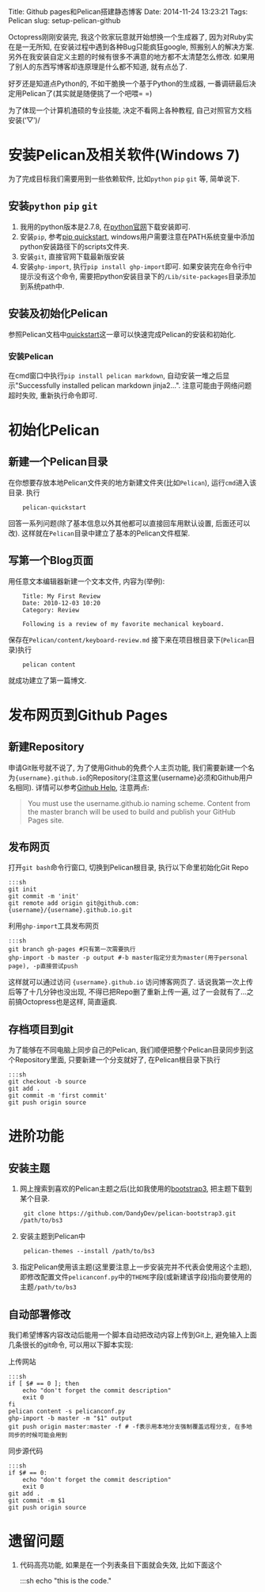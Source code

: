 Title: Github pages和Pelican搭建静态博客
Date: 2014-11-24 13:23:21
Tags: Pelican
slug: setup-pelican-github

Octopress刚刚安装完, 我这个败家玩意就开始想换一个生成器了, 因为对Ruby实在是一无所知, 在安装过程中遇到各种Bug只能疯狂google, 照搬别人的解决方案. 另外在我安装自定义主题的时候有很多不满意的地方都不太清楚怎么修改. 如果用了别人的东西写博客却连原理是什么都不知道, 就有点怂了.

好歹还是知道点Python的, 不如干脆换一个基于Python的生成器, 一番调研最后决定用Pelican了(其实就是随便挑了一个吧喂= =)

为了体现一个计算机渣硕的专业技能, 决定不看网上各种教程, 自己对照官方文档安装(‘▽′)/  

# 安装Pelican及相关软件(Windows 7)
为了完成目标我们需要用到一些依赖软件, 比如`python` `pip` `git` 等, 简单说下.

## 安装`python` `pip` `git`
1. 我用的python版本是2.7.8, 在[python官网](https://www.python.org/downloads/)下载安装即可.
2. 安装`pip`, 参考[pip quickstart](https://pip.pypa.io/en/latest/installing.html), windows用户需要注意在PATH系统变量中添加python安装路径下的scripts文件夹.
3. 安装`git`, 直接官网下载最新版安装
4. 安装`ghp-import`, 执行`pip install ghp-import`即可. 如果安装完在命令行中提示没有这个命令, 需要把python安装目录下的`/Lib/site-packages`目录添加到系统path中.

## 安装及初始化Pelican
参照Pelican文档中[quickstart](http://docs.getpelican.com/en/3.5.0/quickstart.html)这一章可以快速完成Pelican的安装和初始化.

### 安装Pelican
在cmd窗口中执行`pip install pelican markdown`, 自动安装一堆之后显示"Successfully installed pelican markdown jinja2...". 注意可能由于网络问题超时失败, 重新执行命令即可.

# 初始化Pelican

## 新建一个Pelican目录
在你想要存放本地Pelican文件夹的地方新建文件夹(比如`Pelican`), 运行`cmd`进入该目录. 执行

        pelican-quickstart
        
回答一系列问题(除了基本信息以外其他都可以直接回车用默认设置, 后面还可以改). 这样就在`Pelican`目录中建立了基本的Pelican文件框架.

## 写第一个Blog页面
用任意文本编辑器新建一个文本文件, 内容为(举例):

        Title: My First Review
        Date: 2010-12-03 10:20
        Category: Review

        Following is a review of my favorite mechanical keyboard.
        
保存在`Pelican/content/keyboard-review.md`
接下来在项目根目录下(`Pelican`目录)执行

        pelican content

就成功建立了第一篇博文.

# 发布网页到Github Pages

## 新建Repository
申请Git账号就不说了, 为了使用Github的免费个人主页功能, 我们需要新建一个名为`{username}.github.io`的Repository(注意这里{username}必须和Github用户名相同). 详情可以参考[Github Help](https://help.github.com/articles/user-organization-and-project-pages/), 注意两点:

>You must use the username.github.io naming scheme.
>Content from the master branch will be used to build and publish your GitHub Pages site.

## 发布网页
打开`git bash`命令行窗口, 切换到Pelican根目录, 执行以下命里初始化Git Repo

    :::sh
    git init
    git commit -m 'init'
    git remote add origin git@github.com:{username}/{username}.github.io.git
        
利用`ghp-import`工具发布网页

    :::sh
    git branch gh-pages #只有第一次需要执行
    ghp-import -b master -p output #-b master指定分支为master(用于personal page), -p直接尝试push

这样就可以通过访问 `{username}.github.io` 访问博客网页了. 话说我第一次上传后等了十几分钟也没出现, 不得已把Repo删了重新上传一遍, 过了一会就有了...之前搞Octopress也是这样, 简直逼疯.

## 存档项目到git
为了能够在不同电脑上同步自己的Pelican, 我们顺便把整个Pelican目录同步到这个Repository里面, 只要新建一个分支就好了, 在Pelican根目录下执行

    :::sh
    git checkout -b source
    git add .
    git commit -m 'first commit'
    git push origin source

# 进阶功能

## 安装主题
1. 网上搜索到喜欢的Pelican主题之后(比如我使用的[bootstrap3](https://github.com/DandyDev/pelican-bootstrap3), 把主题下载到某个目录.

        git clone https://github.com/DandyDev/pelican-bootstrap3.git /path/to/bs3
        
2. 安装主题到Pelican中

        pelican-themes --install /path/to/bs3
        
3. 指定Pelican使用该主题(这里要注意上一步安装完并不代表会使用这个主题), 即修改配置文件`pelicanconf.py`中的`THEME`字段(或新建该字段)指向要使用的主题`/path/to/bs3`

## 自动部署修改
我们希望博客内容改动后能用一个脚本自动把改动内容上传到Git上, 避免输入上面几条很长的git命令, 可以用以下脚本实现:

上传网站

    :::sh
    if [ $# == 0 ]; then
        echo "don't forget the commit description"
        exit 0
    fi
    pelican content -s pelicanconf.py
    ghp-import -b master -m "$1" output
    git push origin master:master -f # -f表示用本地分支强制覆盖远程分支, 在多地同步的时候可能会用到

同步源代码
    
    :::sh
    if $# == 0:
        echo "don't forget the commit description"
        exit 0
    git add .
    git commit -m $1
    git push origin source
    
# 遗留问题
1. 代码高亮功能, 如果是在一个列表条目下面就会失效, 比如下面这个

    :::sh
    echo "this is the code."
